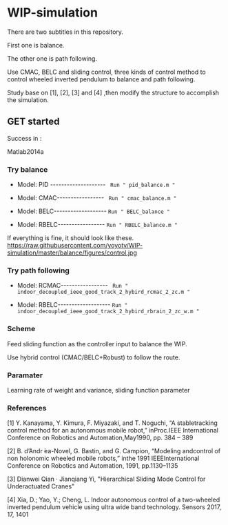 # WIP-simulation

There are two subtitles in this repository.

First one is balance.

The other one is path following.

Use CMAC, BELC and sliding control, three kinds of control method to control wheeled inverted pendulum to balance and path following.

Study base on [1], [2], [3] and [4] ,then modify the structure to accomplish the simulation.

## GET started

Success in :

Matlab2014a

### Try balance

* Model: PID --------------------
  ` Run " pid_balance.m "`

* Model: CMAC-----------------
 ` Run " cmac_balance.m "`

* Model: BELC-------------------
 `Run " BELC_balance "`

* Model: RBELC-----------------
 `Run " RBELC_balance.m "`
 
 If everything is fine, it should look like these.
 https://raw.githubusercontent.com/yoyotv/WIP-simulation/master/balance/figures/control.jpg
 
 
### Try path following

* Model: RCMAC-----------------
 ` Run " indoor_decoupled_ieee_good_track_2_hybird_rcmac_2_zc.m "`

* Model: RBELC-------------------
 `Run " indoor_decoupled_ieee_good_track_2_hybird_rbrain_2_zc_w.m "`

### Scheme 

Feed sliding function as the controller input to balance the WIP. 

Use hybrid control (CMAC/BELC+Robust) to follow the route.

### Paramater

Learning rate of weight and variance, sliding function parameter

### References

[1] Y.  Kanayama,  Y.  Kimura,  F.  Miyazaki,  and  T.  Noguchi,  “A  stabletracking control method for an autonomous mobile robot,” inProc.IEEE International Conference on Robotics and Automation,May1990, pp. 384 – 389

[2] B. d’Andr ́ea-Novel, G. Bastin, and G. Campion, “Modeling andcontrol of non holonomic wheeled mobile robots,” inthe 1991 IEEEInternational Conference on Robotics and Automation, 1991, pp.1130–1135

[3] Dianwei Qian · Jianqiang Yi, "Hierarchical Sliding Mode Control for Underactuated Cranes"

[4] Xia, D.; Yao, Y.; Cheng, L. Indoor autonomous control of a two-wheeled inverted pendulum vehicle using ultra wide band technology. Sensors 2017, 17, 1401


